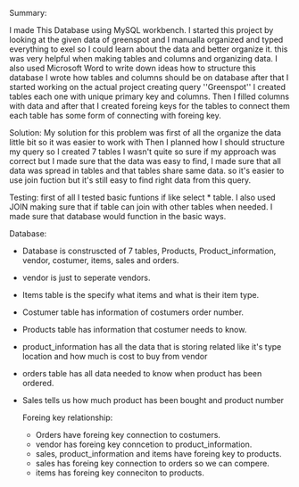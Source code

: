 Summary:

I made This Database using MySQL workbench. I started this project by looking at the given data of greenspot
and I manualla organized and typed everything to exel so I could learn about the data and better organize it.
this was very helpful when making tables and columns and organizing data.
I also used Microsoft Word to write down ideas how to structure this database I wrote how tables and columns should be on database
after that I started working on the actual project creating query ''Greenspot'' I created tables each one with unique primary key and columns.
Then I filled columns with data and after that I created foreing keys for the tables to connect them each table has some form of connecting with foreing key.

Solution:
My solution for this problem was first of all the organize the data little bit so it was easier to work with
Then I planned how I should structure my query so I created 7 tables I wasn't quite so sure if my approach was correct
but I made sure that the data was easy to find, I made sure that all data was spread in tables and that tables share same data.
so it's easier to use join fuction but it's still easy to find right data from this query.

Testing: 
first of all I tested basic funtions if like select * table.
I also used JOIN making sure that if table can join with other tables when needed. 
I made sure that database would function in the basic ways. 

Database:

- Database is construscted of 7 tables, Products, Product_information, vendor, costumer, items, sales and orders.
- vendor is just to seperate vendors.
- Items table is the specify what items and what is their item type.
- Costumer table has information of costumers order number.
- Products table has information that costumer needs to know.
- product_information has all the data that is storing related like it's type location and how much is cost to buy from vendor
- orders table has all data needed to know when product has been ordered.
- Sales tells us how much product has been bought and product number

  Foreing key relationship:

  - Orders have foreing key connection to costumers.
  - vendor has foreing key conncetion to product_information.
  - sales, product_information and items have foreing key to products.
  - sales has foreing key connection to orders so we can compere.
  - items has foreing key conneciton to products.

    
  
  



